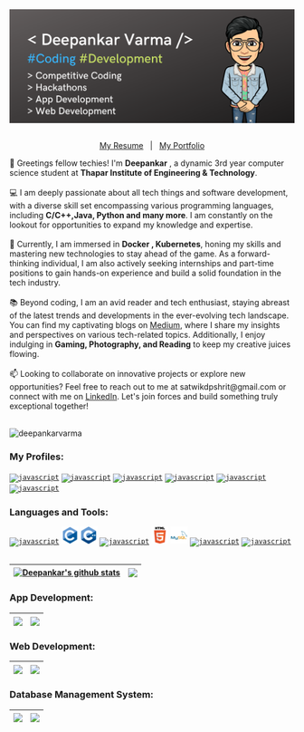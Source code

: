 <!-- <h1 align="center">Hi there 👋, I'm <a href="https://github.com/deepankarvarma/deepankarvarma/blob/main/DSA%20ONE%20COURSE%20PLAYLIST.pdf">Deepankar</h1> -->
<!-- <h3 align="center">A passionate techie from India</h3> -->
<a href="https://deepankarvarma.github.io/profile/" target="_blank">
<a href="https://deepankarvarma.github.io/" target="_blank">  
<img  align="center" src="https://raw.githubusercontent.com/deepankarvarma/deepankarvarma/main/130720222.png"></a>
</a>
<br>
<br>
<p align="center"> <a href="https://github.com/deepankarvarma/deepankarvarma/raw/main/Deepankar%20Varma%20-Latex.pdf">My Resume</a> &nbsp; | &nbsp; <a href="https://deepankarvarma.github.io/">My Portfolio</a></p>
👋 Greetings fellow techies! I'm <b>Deepankar</b> , a dynamic 3rd year computer science student at <b>Thapar Institute of Engineering & Technology</b>.
<br><br>
💻 I am deeply passionate about all tech things and software development, with a diverse skill set encompassing various programming languages, including <b>C/C++,Java, Python and many more</b>. I am constantly on the lookout for opportunities to expand my knowledge and expertise.
<br><br>
🚀  Currently, I am immersed in <b>Docker , Kubernetes</b>, honing my skills and mastering new technologies to stay ahead of the game. As a forward-thinking individual, I am also actively seeking internships and part-time positions to gain hands-on experience and build a solid foundation in the tech industry.
<br><br>
📚 Beyond coding, I am an avid reader and tech enthusiast, staying abreast of the latest trends and developments in the ever-evolving tech landscape. You can find my captivating blogs on <a href="https://medium.com/@deepankar-varma">Medium</a>, where I share my insights and perspectives on various tech-related topics. Additionally, I enjoy indulging in <b> Gaming, Photography, and Reading</b> to keep my creative juices flowing.
<br><br>
📫 Looking to collaborate on innovative projects or explore new opportunities? Feel free to reach out to me at satwikdpshrit@gmail.com or connect with me on <a href="https://www.linkedin.com/in/deepankar-varma/">LinkedIn</a>. Let's join forces and build something truly exceptional together!
<br><br>
<p align="left"> <img src="https://komarev.com/ghpvc/?username=deepankarvarma&label=Profile%20views&color=0e75b6&style=flat" alt="deepankarvarma" /> </p>
<h3 align="left">My Profiles:</h3>

<!-- <a href="https://dev.to/deepankarvarma" target="blank"><img align="center" src="https://d2fltix0v2e0sb.cloudfront.net/dev-rainbow.png" alt="deepankarvarma" height="30" width="30" /></a> -->


<!-- <a href="https://www.linkedin.com/in/deepankar-varma/" target="blank"><img align="center" src="https://upload.wikimedia.org/wikipedia/commons/thumb/f/f8/LinkedIn_icon_circle.svg/2048px-LinkedIn_icon_circle.svg.png" alt="deepankar-varma-a46875134" height="30" width="30" />&nbsp;</a>
<a href="https://instagram.com/d_eepankar_" target="blank"><img align="center" src="https://cdn2.iconfinder.com/data/icons/social-media-2285/512/1_Instagram_colored_svg_1-512.png" alt="d_eepankar_" height="30" width="30" /> &nbsp;</a>
<a href="https://www.codechef.com/users/deepankar2077" target="blank"><img align="center" src="https://upload.wikimedia.org/wikipedia/en/thumb/7/7b/Codechef%28new%29_logo.svg/1200px-Codechef%28new%29_logo.svg.png" alt="deepankar2077" height="40" width="100" />&nbsp;</a>
<a href="https://leetcode.com/satwikdpshrit/" target="blank"><img align="center" src="http://terrylu.tech/2021/05/22/leetcode/cover.png" alt="satwikdpshrit" height="30" width="100" />&nbsp;</a>
<a href="https://www.hackerrank.com/deepankarvarma3" target="blank"><img align="center" src="https://upload.wikimedia.org/wikipedia/commons/4/40/HackerRank_Icon-1000px.png" alt="deepankarvarma03" height="40" width="40" />&nbsp;</a>
  
</p> --> 
<code><a href ="https://dev.to/deepankarvarma"><img height="30" alt="javascript" src="https://d2fltix0v2e0sb.cloudfront.net/dev-rainbow.png"></a></code>
<code><a href ="https://www.linkedin.com/in/deepankar-varma/"><img height="30" alt="javascript" src="https://upload.wikimedia.org/wikipedia/commons/thumb/f/f8/LinkedIn_icon_circle.svg/2048px-LinkedIn_icon_circle.svg.png"></a></code>
  <code><a href ="https://instagram.com/d_eepankar_"><img height="30" alt="javascript" src="https://cdn2.iconfinder.com/data/icons/social-media-2285/512/1_Instagram_colored_svg_1-512.png"></a></code>
    <code><a href ="https://www.hackerrank.com/deepankarvarma3"><img height="30" alt="javascript" src="https://upload.wikimedia.org/wikipedia/commons/4/40/HackerRank_Icon-1000px.png"></a></code>
  <code><a href ="https://www.codechef.com/users/deepankar2077"><img height="30" alt="javascript" src="https://upload.wikimedia.org/wikipedia/en/thumb/7/7b/Codechef%28new%29_logo.svg/1200px-Codechef%28new%29_logo.svg.png"></a></code>
  <code><a href ="https://leetcode.com/satwikdpshrit/"><img height="30" alt="javascript" src="http://terrylu.tech/2021/05/22/leetcode/cover.png"></a></code>
  <!-- <code><a href ="https://www.codingninjas.com/codestudio/profile/10e3e954-f273-41d9-bef1-d846134ff2e0"><img height="30" alt="javascript" src="https://www.codingninjas.com/landing/wp-content/uploads/2022/01/codestudio-by-CN-white-logo-7.png"></a></code> -->

<h3 align="left">Languages and Tools:</h3>
<code><a href ="https://www.arduino.cc/"><img height="30" alt="javascript" src="https://cdn.worldvectorlogo.com/logos/arduino-1.svg"></a></code>
        <code><a href ="https://www.cprogramming.com/"><img height="30" alt="javascript" src="https://raw.githubusercontent.com/devicons/devicon/master/icons/c/c-original.svg"></a></code>
    <code><a href ="https://www.w3schools.com/cpp/"><img height="30" alt="javascript" src="https://raw.githubusercontent.com/devicons/devicon/master/icons/cplusplus/cplusplus-original.svg"></a></code>
    <code><a href ="https://firebase.google.com/"><img height="30" alt="javascript" src="https://www.vectorlogo.zone/logos/firebase/firebase-icon.svg"></a></code>
<code><a href ="https://www.w3.org/html/"><img height="30" alt="javascript" src="https://raw.githubusercontent.com/devicons/devicon/master/icons/html5/html5-original-wordmark.svg"></a></code>
<code><a href ="https://www.mysql.com/"><img height="30" alt="javascript" src="https://raw.githubusercontent.com/devicons/devicon/master/icons/mysql/mysql-original-wordmark.svg"></a></code>
 <code><a href ="https://www.python.org/community/logos/"><img height="30" alt="javascript" src="https://upload.wikimedia.org/wikipedia/commons/thumb/c/c3/Python-logo-notext.svg/2048px-Python-logo-notext.svg.png"></a></code>
  <code><a href ="https://www.w3schools.com/css/"><img height="30" alt="javascript" src="https://upload.wikimedia.org/wikipedia/commons/thumb/d/d5/CSS3_logo_and_wordmark.svg/1200px-CSS3_logo_and_wordmark.svg.png"></a></code>
<br>
<br>


| <a href="https://github.com/"><img align="center" src="https://github-readme-stats.vercel.app/api?username=deepankarvarma&locale=en&show_icons=true&include_all_commits=true&theme=algolia&hide_border=true&border_radius=6" alt="Deepankar's github stats" /></a> | <a href="https://github.com/deepankarvarma/github-readme-stats"><img align="center" src="https://github-readme-stats.vercel.app/api/top-langs/?username=deepankarvarma&layout=compact&theme=algolia&border_radius=6&hide_border=true" /></a> |
| ------------- | ------------- |

<h3 align="left">App Development:</h3>

| <a href="https://github.com/deepankarvarma/College--Saathi"><img align="center" src="https://github-readme-stats.vercel.app/api/pin/?username=deepankarvarma&repo=College--Saathi&theme=algolia&hide_border=false"></a> | <a href="https://github.com/deepankarvarma/Hacklipse-TechAgro"><img align="center" src="https://github-readme-stats.vercel.app/api/pin/?username=deepankarvarma&repo=Hacklipse-TechAgro&theme=algolia&border_radius=6&hide_border=false" /></a> | 
| ------------- | ------------- |

<h3 align="left">Web Development:</h3>

| <a href="https://github.com/deepankarvarma/Question-Setter-using-CHAT-GPT"><img align="center" src="https://github-readme-stats.vercel.app/api/pin/?username=deepankarvarma&repo=Question-Setter-using-CHAT-GPT&theme=algolia&hide_border=false" /></a> | <a href="https://github.com/deepankarvarma/DayForce-HackX"><img align="center" src="https://github-readme-stats.vercel.app/api/pin/?username=deepankarvarma&repo=DayForce-HackX&theme=algolia&border_radius=6&hide_border=false" /></a> | 
| ------------- | ------------- |

<h3 align="left">Database Management System:</h3>

| <a href="https://github.com/deepankarvarma/Library_Management_System_DBMS"><img align="center" src="https://github-readme-stats.vercel.app/api/pin/?username=deepankarvarma&repo=Library_Management_System_DBMS&theme=algolia&hide_border=false" /></a> | <a href="https://github.com/deepankarvarma/Airline_Management_System_DBMS"><img align="center" src="https://github-readme-stats.vercel.app/api/pin/?username=deepankarvarma&repo=Airline_Management_System_DBMS&theme=algolia&hide_border=false"></a> | 
| ------------- | ------------- |
<!-- ![GitHub Activity Graph](https://activity-graph.herokuapp.com/graph?username=deepankarvarma)   -->
<!-- <p align="left"> <img src="https://komarev.com/ghpvc/?username=deepankarvarma&label=Profile%20views&color=0e75b6&style=flat" alt="deepankarvarma" /> </p> -->

<!-- ![GitHub metrics](https://metrics.lecoq.io/deepankarvarma)  -->
